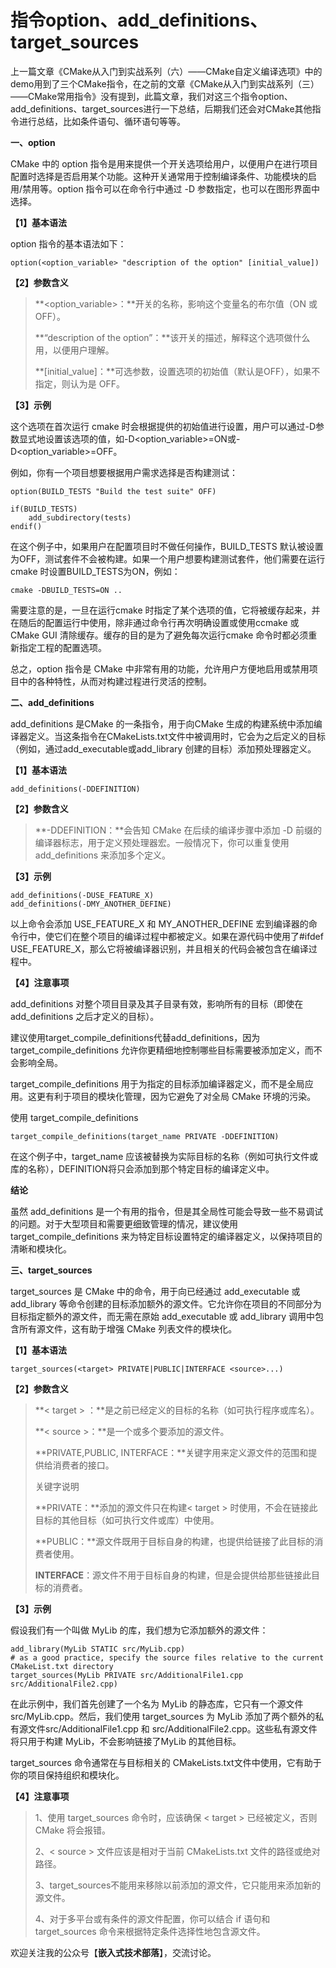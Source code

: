 # 指令option、add_definitions、target_sources

上一篇文章《CMake从入门到实战系列（六）——CMake自定义编译选项》中的demo用到了三个CMake指令，在之前的文章《CMake从入门到实战系列（三）——CMake常用指令》没有提到，此篇文章，我们对这三个指令option、add_definitions、target_sources进行一下总结，后期我们还会对CMake其他指令进行总结，比如条件语句、循环语句等等。

**一、option**

CMake 中的 option 指令是用来提供一个开关选项给用户，以便用户在进行项目配置时选择是否启用某个功能。这种开关通常用于控制编译条件、功能模块的启用/禁用等。option 指令可以在命令行中通过 -D 参数指定，也可以在图形界面中选择。

**【1】基本语法**

option 指令的基本语法如下：

```
option(<option_variable> "description of the option" [initial_value])
```

**【2】参数含义**

> **<option_variable>：**开关的名称，影响这个变量名的布尔值（ON 或 OFF）。
>
> 
>
> **“description of the option”：**该开关的描述，解释这个选项做什么用，以便用户理解。
>
> 
>
> **[initial_value]：**可选参数，设置选项的初始值（默认是OFF），如果不指定，则认为是 OFF。

**【3】示例**

这个选项在首次运行 cmake 时会根据提供的初始值进行设置，用户可以通过-D参数显式地设置该选项的值，如-D<option_variable>=ON或-D<option_variable>=OFF。

例如，你有一个项目想要根据用户需求选择是否构建测试：

```
option(BUILD_TESTS "Build the test suite" OFF)

if(BUILD_TESTS)
    add_subdirectory(tests)
endif()
```

在这个例子中，如果用户在配置项目时不做任何操作，BUILD_TESTS 默认被设置为OFF，测试套件不会被构建。如果一个用户想要构建测试套件，他们需要在运行cmake 时设置BUILD_TESTS为ON，例如：

```
cmake -DBUILD_TESTS=ON ..
```

需要注意的是，一旦在运行cmake 时指定了某个选项的值，它将被缓存起来，并在随后的配置运行中使用，除非通过命令行再次明确设置或使用ccmake 或 CMake GUI 清除缓存。缓存的目的是为了避免每次运行cmake 命令时都必须重新指定工程的配置选项。

总之，option 指令是 CMake 中非常有用的功能，允许用户方便地启用或禁用项目中的各种特性，从而对构建过程进行灵活的控制。

**二、add_definitions**

add_definitions 是CMake 的一条指令，用于向CMake 生成的构建系统中添加编译器定义。当这条指令在CMakeLists.txt文件中被调用时，它会为之后定义的目标（例如，通过add_executable或add_library 创建的目标）添加预处理器定义。

**【1】基本语法**

```
add_definitions(-DDEFINITION)
```

**【2】参数含义**

> **-DDEFINITION：**会告知 CMake 在后续的编译步骤中添加 -D 前缀的编译器标志，用于定义预处理器宏。一般情况下，你可以重复使用 add_definitions 来添加多个定义。

**【3】示例**

```
add_definitions(-DUSE_FEATURE_X)
add_definitions(-DMY_ANOTHER_DEFINE)
```

以上命令会添加 USE_FEATURE_X 和 MY_ANOTHER_DEFINE 宏到编译器的命令行中，使它们在整个项目的编译过程中都被定义。如果在源代码中使用了#ifdef USE_FEATURE_X，那么它将被编译器识别，并且相关的代码会被包含在编译过程中。

**【4】注意事项**

add_definitions 对整个项目目录及其子目录有效，影响所有的目标（即使在 add_definitions 之后才定义的目标）。

建议使用target_compile_definitions代替add_definitions，因为 target_compile_definitions 允许你更精细地控制哪些目标需要被添加定义，而不会影响全局。

target_compile_definitions 用于为指定的目标添加编译器定义，而不是全局应用。这更有利于项目的模块化管理，因为它避免了对全局 CMake 环境的污染。

使用 target_compile_definitions

```
target_compile_definitions(target_name PRIVATE -DDEFINITION)
```

在这个例子中，target_name 应该被替换为实际目标的名称（例如可执行文件或库的名称），DEFINITION将只会添加到那个特定目标的编译定义中。

**结论**

虽然 add_definitions 是一个有用的指令，但是其全局性可能会导致一些不易调试的问题。对于大型项目和需要更细致管理的情况，建议使用 target_compile_definitions 来为特定目标设置特定的编译器定义，以保持项目的清晰和模块化。

**三、target_sources**

target_sources 是 CMake 中的命令，用于向已经通过 add_executable 或 add_library 等命令创建的目标添加额外的源文件。它允许你在项目的不同部分为目标指定额外的源文件，而无需在原始 add_executable 或 add_library 调用中包含所有源文件，这有助于增强 CMake 列表文件的模块化。

**【1】基本语法**

```
target_sources(<target> PRIVATE|PUBLIC|INTERFACE <source>...)
```

**【2】参数含义**

> **< target > ：**是之前已经定义的目标的名称（如可执行程序或库名）。
>
> 
>
> **< source >：**是一个或多个要添加的源文件。
>
> 
>
> **PRIVATE,PUBLIC, INTERFACE：**关键字用来定义源文件的范围和提供给消费者的接口。
>
> 
>
> 关键字说明
>
> **PRIVATE：**添加的源文件只在构建< target > 时使用，不会在链接此目标的其他目标（如可执行文件或库）中使用。
>
> 
>
> **PUBLIC：**源文件既用于目标自身的构建，也提供给链接了此目标的消费者使用。
>
> 
>
> **INTERFACE**：源文件不用于目标自身的构建，但是会提供给那些链接此目标的消费者。

**【3】示例**

假设我们有一个叫做 MyLib 的库，我们想为它添加额外的源文件：

```
add_library(MyLib STATIC src/MyLib.cpp)
# as a good practice, specify the source files relative to the current CMakeList.txt directory
target_sources(MyLib PRIVATE src/AdditionalFile1.cpp src/AdditionalFile2.cpp)
```

在此示例中，我们首先创建了一个名为 MyLib 的静态库，它只有一个源文件 src/MyLib.cpp。然后，我们使用 target_sources 为 MyLib 添加了两个额外的私有源文件src/AdditionalFile1.cpp 和 src/AdditionalFile2.cpp。这些私有源文件将只用于构建 MyLib，不会影响链接了MyLib 的其他目标。

target_sources 命令通常在与目标相关的 CMakeLists.txt文件中使用，它有助于你的项目保持组织和模块化。

**【4】注意事项**

> 1、使用 target_sources 命令时，应该确保 < target > 已经被定义，否则 CMake 将会报错。
>
> 
>
> 2、< source > 文件应该是相对于当前 CMakeLists.txt 文件的路径或绝对路径。
>
> 
>
> 3、target_sources不能用来移除以前添加的源文件，它只能用来添加新的源文件。
>
> 
>
> 4、对于多平台或有条件的源文件配置，你可以结合 if 语句和 target_sources 命令来根据特定条件选择性地包含源文件。

欢迎关注我的公众号【**嵌入式技术部落**】，交流讨论。